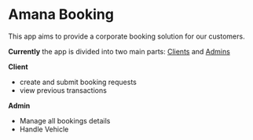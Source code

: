 # Amana Booking

This app aims to provide a corporate booking solution for our customers.

**Currently** the app is divided into two main parts: [Clients](client.md) and [Admins](admins.md)

**Client**
- create and submit booking requests
- view previous transactions

**Admin**
- Manage all bookings details 
- Handle Vehicle 
